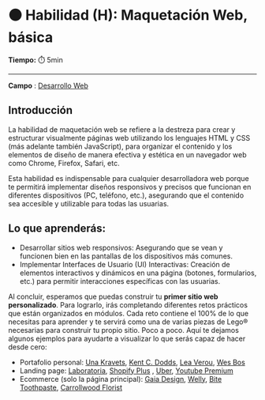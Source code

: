 # ⚫ Habilidad (H): Maquetación Web, básica

**Tiempo:** ⏱️ 5min

---

**Campo** : [Desarrollo Web](https://discord.com/channels/1209273049304666113/1236067190466285650)

## Introducción

La habilidad de maquetación web se refiere a la destreza para crear y estructurar visualmente páginas web utilizando los lenguajes HTML y CSS (más adelante también JavaScript), para organizar el contenido y los elementos de diseño de manera efectiva y estética en un navegador web como Chrome, Firefox, Safari, etc.

Esta habilidad es indispensable para cualquier desarrolladora web porque te permitirá implementar diseños responsivos y precisos que funcionan en diferentes dispositivos (PC, teléfono, etc.), asegurando que el contenido sea accesible y utilizable para todas las usuarias.

## Lo que aprenderás:

- Desarrollar sitios web responsivos: Asegurando que se vean y funcionen bien en las pantallas de los dispositivos más comunes.
- Implementar Interfaces de Usuario (UI) Interactivas: Creación de elementos interactivos y dinámicos en una página (botones, formularios, etc.) para permitir interacciones específicas con las usuarias.

Al concluir, esperamos que puedas construir tu **primer sitio web personalizado**. Para lograrlo, irás completando diferentes retos prácticos que están organizados en módulos. Cada reto contiene el 100% de lo que necesitas para aprender y te servirá como una de varias piezas de Lego® necesarias para construir tu propio sitio. Poco a poco. Aquí te dejamos algunos ejemplos para ayudarte a visualizar lo que serás capaz de hacer desde cero:

- Portafolio personal: [Una Kravets](https://una.im/), [Kent C. Dodds](https://kentcdodds.com/), [Lea Verou](https://lea.verou.me/projects/), [Wes Bos](https://wesbos.com/)
- Landing page: [Laboratoria](https://www.laboratoria.la/), [Shopify Plus](https://www.shopify.com/es-es/plus) , [Uber](https://www.uber.com/mx/es/), [Youtube Premium](https://www.youtube.com/premium)
- Ecommerce (solo la página principal): [Gaia Design](https://www.gaiadesign.com.mx/), [Welly](https://www.getwelly.com/), [Bite Toothpaste](https://bitetoothpastebits.com/), [Carrollwood Florist](https://www.carrollwoodflorist.com/)
